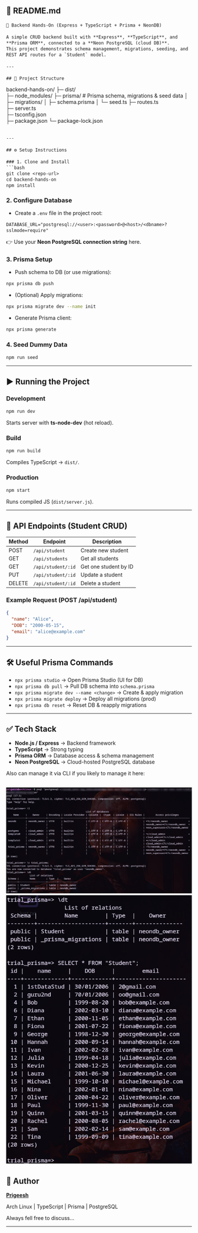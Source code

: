 
## 📄 README.md

```
🚀 Backend Hands-On (Express + TypeScript + Prisma + NeonDB)

A simple CRUD backend built with **Express**, **TypeScript**, and **Prisma ORM**, connected to a **Neon PostgreSQL (cloud DB)**.  
This project demonstrates schema management, migrations, seeding, and REST API routes for a `Student` model.

---

## 📂 Project Structure

```

backend-hands-on/
├─ dist/              
├─ node\_modules/
├─ prisma/            # Prisma schema, migrations & seed data
│   ├─ migrations/
│   ├─ schema.prisma
│   └─ seed.ts
├─ routes.ts          
├─ server.ts          
├─ tsconfig.json     
├─ package.json
└─ package-lock.json

````

---

## ⚙️ Setup Instructions

### 1. Clone and Install
```bash
git clone <repo-url>
cd backend-hands-on
npm install
````

### 2. Configure Database

* Create a `.env` file in the project root:

```env
DATABASE_URL="postgresql://<user>:<password>@<host>/<dbname>?sslmode=require"
```

👉 Use your **Neon PostgreSQL connection string** here.

### 3. Prisma Setup

* Push schema to DB (or use migrations):

```bash
npx prisma db push
```

* (Optional) Apply migrations:

```bash
npx prisma migrate dev --name init
```

* Generate Prisma client:

```bash
npx prisma generate
```

### 4. Seed Dummy Data

```bash
npm run seed
```

---

## ▶️ Running the Project

### Development

```bash
npm run dev
```

Starts server with **ts-node-dev** (hot reload).

### Build

```bash
npm run build
```

Compiles TypeScript → `dist/`.

### Production

```bash
npm start
```

Runs compiled JS (`dist/server.js`).

---

## 📡 API Endpoints (Student CRUD)

| Method | Endpoint           | Description           |
| ------ | ------------------ | --------------------- |
| POST   | `/api/student`     | Create new student    |
| GET    | `/api/students`    | Get all students      |
| GET    | `/api/student/:id` | Get one student by ID |
| PUT    | `/api/student/:id` | Update a student      |
| DELETE | `/api/student/:id` | Delete a student      |

### Example Request (POST /api/student)

```json
{
  "name": "Alice",
  "DOB": "2000-05-15",
  "email": "alice@example.com"
}
```

---

## 🛠 Useful Prisma Commands

* `npx prisma studio` → Open Prisma Studio (UI for DB)
* `npx prisma db pull` → Pull DB schema into `schema.prisma`
* `npx prisma migrate dev --name <change>` → Create & apply migration
* `npx prisma migrate deploy` → Deploy all migrations (prod)
* `npx prisma db reset` → Reset DB & reapply migrations

---

## ✅ Tech Stack

* **Node.js / Express** → Backend framework
* **TypeScript** → Strong typing
* **Prisma ORM** → Database access & schema management
* **Neon PostgreSQL** → Cloud-hosted PostgreSQL database

Also can manage it via CLI if you likely to manage it here:

![CLI managing Neon DB](./assets/Screenshot_20250820_100229.png)
![CLI managing Neon DB](./assets/Screenshot_20250820_100257.png)
---

## 👤 Author

[**Prigeesh**](https://github.com/Sai-guru)

Arch Linux | TypeScript | Prisma | PostgreSQL

Always fell free to discuss...

---
